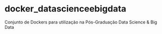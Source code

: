 # docker_datascienceebigdata
Conjunto de Dockers para utilização na Pós-Graduação Data Science &amp; Big Data

